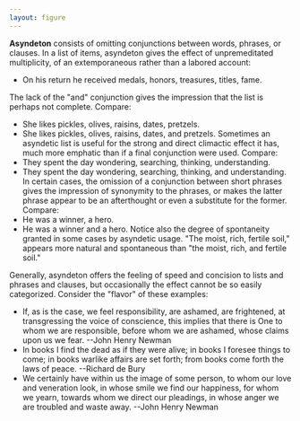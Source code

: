 ```yaml
---
layout: figure
---
```


**Asyndeton** consists of omitting conjunctions between words, phrases, or clauses. In a list of items, asyndeton gives the effect of unpremeditated multiplicity, of an extemporaneous rather than a labored account:

- On his return he received medals, honors, treasures, titles, fame.

The lack of the "and" conjunction gives the impression that the list is perhaps not complete. Compare:
- She likes pickles, olives, raisins, dates, pretzels.
- She likes pickles, olives, raisins, dates, and pretzels.
Sometimes an asyndetic list is useful for the strong and direct climactic effect it has, much more emphatic than if a final conjunction were used. Compare:
- They spent the day wondering, searching, thinking, understanding.
- They spent the day wondering, searching, thinking, and understanding.
In certain cases, the omission of a conjunction between short phrases gives the impression of synonymity to the phrases, or makes the latter phrase appear to be an afterthought or even a substitute for the former. Compare:
- He was a winner, a hero.
- He was a winner and a hero.
Notice also the degree of spontaneity granted in some cases by asyndetic usage. "The moist, rich, fertile soil," appears more natural and spontaneous than "the moist, rich, and fertile soil."

Generally, asyndeton offers the feeling of speed and concision to lists and phrases and clauses, but occasionally the effect cannot be so easily categorized. Consider the "flavor" of these examples:

- If, as is the case, we feel responsibility, are ashamed, are frightened, at transgressing the voice of conscience, this implies that there is One to whom we are responsible, before whom we are ashamed, whose claims upon us we fear. --John Henry Newman
- In books I find the dead as if they were alive; in books I foresee things to come; in books warlike affairs are set forth; from books come forth the laws of peace. --Richard de Bury
- We certainly have within us the image of some person, to whom our love and veneration look, in whose smile we find our happiness, for whom we yearn, towards whom we direct our pleadings, in whose anger we are troubled and waste away. --John Henry Newman